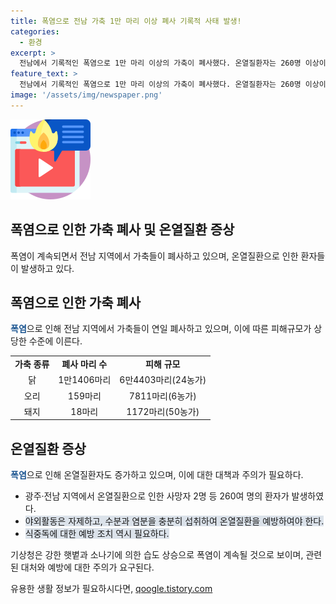 ```yaml
---
title: 폭염으로 전남 가축 1만 마리 이상 폐사 기록적 사태 발생!
categories:
  - 환경
excerpt: >
  전남에서 기록적인 폭염으로 1만 마리 이상의 가축이 폐사했다. 온열질환자는 260명 이상이며, 80개 농가에 6억900만 원 상당의 재산 피해가 발생했다. 또한 양식장에도 피해가 발생하여 정밀조사가 진행 중이다. 이에 기상청은 야외활동 자제 및 수분과 염분을 충분히 섭취하고 식중독에 유의할 것을 당부했다. 폭염특보가 19일째 이어지고 있으며, 온열질환 가능성이 높기 때문에 주의가 요구된다.
feature_text: >
  전남에서 기록적인 폭염으로 1만 마리 이상의 가축이 폐사했다. 온열질환자는 260명 이상이며, 80개 농가에 6억900만 원 상당의 재산 피해가 발생했다. 또한 양식장에도 피해가 발생하여 정밀조사가 진행 중이다. 이에 기상청은 야외활동 자제 및 수분과 염분을 충분히 섭취하고 식중독에 유의할 것을 당부했다. 폭염특보가 19일째 이어지고 있으며, 온열질환 가능성이 높기 때문에 주의가 요구된다.
image: '/assets/img/newspaper.png'
---
```


<p><img src="/assets/img/news.png" alt="rentncar 속보" /></p>

<h2>폭염으로 인한 가축 폐사 및 온열질환 증상</h2>

<p data-ke-size="size16">폭염이 계속되면서 전남 지역에서 가축들이 폐사하고 있으며, 온열질환으로 인한 환자들이 발생하고 있다.</p>

<h2>폭염으로 인한 가축 폐사</h2>

<p><b><span style="color: #1a5490;">폭염</span></b>으로 인해 전남 지역에서 가축들이 연일 폐사하고 있으며, 이에 따른 피해규모가 상당한 수준에 이른다.</p>

<table>
    <tr>
        <td style="text-align: center; height: 17px;"><b>가축 종류</b></td>
        <td style="text-align: center; height: 17px;"><b>폐사 마리 수</b></td>
        <td style="text-align: center; height: 17px;"><b>피해 규모</b></td>
    </tr>
    <tr>
        <td style="text-align: center; height: 17px;">닭</td>
        <td style="text-align: center; height: 17px;">1만1406마리</td>
        <td style="text-align: center; height: 17px;">6만4403마리(24농가)</td>
    </tr>
    <tr>
        <td style="text-align: center; height: 17px;">오리</td>
        <td style="text-align: center; height: 17px;">159마리</td>
        <td style="text-align: center; height: 17px;">7811마리(6농가)</td>
    </tr>
    <tr style="text-align: center; height: 17px;">
        <td style="text-align: center; height: 17px;">돼지</td>
        <td style="text-align: center; height: 17px;">18마리</td>
        <td style="text-align: center; height: 17px;">1172마리(50농가)</td>
    </tr>
</table>

<h2>온열질환 증상</h2>

<p><b><span style="color: #1a5490;">폭염</span></b>으로 인해 온열질환자도 증가하고 있으며, 이에 대한 대책과 주의가 필요하다.</p>

<ul>
    <li>광주·전남 지역에서 온열질환으로 인한 사망자 2명 등 260여 명의 환자가 발생하였다.</li>
    <li><span style="background-color: #21538527;">야외활동은 자제하고, 수분과 염분을 충분히 섭취하여 온열질환을 예방하여야 한다.</span></li>
    <li><span style="background-color: #21538527;">식중독에 대한 예방 조치 역시 필요하다.</span></li>
</ul>

<p data-ke-size="size16">기상청은 강한 햇볕과 소나기에 의한 습도 상승으로 폭염이 계속될 것으로 보이며, 관련된 대처와 예방에 대한 주의가 요구된다.</p>
유용한 생활 정보가 필요하시다면, <a href="https://qoogle.tistory.com" rel="dofollow">qoogle.tistory.com</a>


